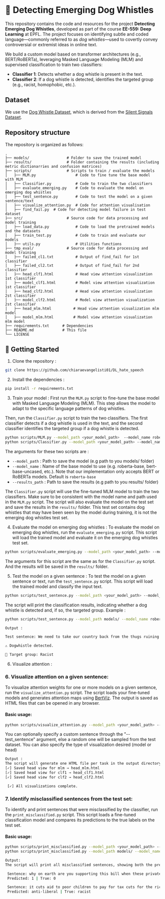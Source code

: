 # 🐶 Detecting Emerging Dog Whistles

This repository contains the code and resources for the project **Detecting Emerging Dog Whistles**, developed as part of the course **EE-559: Deep Learning** at EPFL. The project focuses on identifying subtle and coded language—commonly referred to as *dog whistles*—used to covertly convey controversial or extremist ideas in online text.

We build a custom model based on transformer architectures (e.g., BERT/RoBERTa), leveraging Masked Language Modeling (MLM) and supervised classification to train two classifiers:
- **Classifier 1**: Detects whether a dog whistle is present in the text.
- **Classifier 2**: If a dog whistle is detected, identifies the targeted group (e.g., racist, homophobic, etc.).


## Dataset

We use the [Dog Whistle Dataset](https://huggingface.co/datasets/AstroAure/dogwhistle_dataset), which is derived from the [Silent Signals Dataset](https://huggingface.co/datasets/SALT-NLP/silent_signals).

## Repository structure 
The repository is organized as follows:

```plaintext
.
├── models/                 # Folder to save the trained model
├── results/                # Folder containing the results (including metric dictionarries and confusion matrices)
├── scripts/                # Scripts to train / evaluate the models
│   ├── MLM.py                  # Code to fine tune the base model with MLM
│   ├── Classifier.py           # Code to train the two classifiers 
│   ├── evaluate_emerging.py    # Code to evaluate the model on emerging dog whistles
│   ├── test_sentence.py        # Code to test the model on a given sentence/text
│   ├── visualize_attention.py  # Code for attention visualisation
│   ├── find_fail.py  # Code for detecting model failure in test dataset
├── src/                    # Source code for data processing and model training
│   ├── load_data.py            # Code to load the pretrained models and the datasets
│   ├── train_test.py           # Code to train and evaluate our models 
│   ├── utils.py                # Utilities functions
├── tmp_eval/               # Source code for data processing and model training
│   ├── failed_cl1.txt          # Output of find_fail for 1st classifier
│   ├── failed_cl2.txt          # Output of find_fail for 2nd classifier
│   ├── head_clf1.html          # Head view attention visualization 1st classifier
│   ├── model_clf1.html         # Model view attention visualization 1st classifier
│   ├── head_clf2.html          # Head view attention visualization 2st classifier
│   ├── model_clf2.html         # Model view attention visualization 2st classifier
│   ├── head_mlm.html          # Head view attention visualization mlm model
│   ├── model_mlm.html         # Model view attention visualization mlm model
├── requirements.txt      # Dependencies
├── README.md             # This file
└── LICENSE
```

## 🚀 Getting Started

1. Clone the repository :

```bash
git clone https://github.com/chiaraevangelisti01/DL_hate_speech
```

2. Install the dependencies :

```bash
pip install -r requirements.txt
```

3. Train your model :
First run the `MLM.py` script to fine-tune the base model with Masked Language Modeling (MLM). This step allows the model to adapt to the specific language patterns of dog whistles.

Then, run the `Classifier.py` script to train the two classifiers. The first classifier detects if a dog whistle is used in the text, and the second classifier identifies the targeted group if a dog whistle is detected.

```bash
python scripts/MLM.py --model_path <your_model_path>  --model_name roberta-base
python scripts/Classifier.py --model_path <your_model_path> --model_name roberta-base --results_path <your_results_path>    
```
The arguments for these two scripts are :
- `--model_path` : Path to save the model (e.g path to you models/ folder)
- `--model_name` : Name of the base model to use (e.g. roberta-base, bert-base-uncased, etc.). Note that our implementation only accepts BERT or RoBERTa models. Default is `roberta-base`
- `--results_path` : Path to save the results (e.g path to you results/ folder)


The `Classifier.py` script will use the fine-tuned MLM model to train the two classifiers. Make sure to be consistent with the model name and path used in the `MLM.py` script.
The script will also evaluate the model on the test set and save the results in the `results/` folder. This test set contains dog whistles that may have been seen by the model during training, it is not the emerging dog whistles test set. 

4. Evaluate the model on emerging dog whistles :
To evaluate the model on emerging dog whistles, run the `evaluate_emerging.py` script. This script will load the trained model and evaluate it on the emerging dog whistles test set.
```bash
python scripts/evaluate_emerging.py --model_path <your_model_path> --model_name roberta-base --results_path <your_results_path>
```
The arguments for this script are the same as for the `Classifier.py` script. And the results will be saved in the `results/` folder.

5. Test the model on a given sentence :
To test the model on a given sentence or text, run the `test_sentence.py` script. This script will load the trained model and classify the input text.
```bash
python scripts/test_sentence.py --model_path <your_model_path> --model_name roberta-base --sentence "Your sentence here"
```
The script will print the classification results, indicating whether a dog whistle is detected and, if so, the targeted group.
Example : 
```bash
python scripts/test_sentence.py --model_path models/ --model_name roberta-base --sentence "We need to take our country back from the thugs ruining our cities."

Output :

Test sentence: We need to take our country back from the thugs ruining our cities.

⚠️ Dogwhistle detected.

🎯 Target group: Racist 

```


6. Visualize attention :


### 6. Visualize attention on a given sentence:

To visualize attention weights for one or more models on a given sentence, run the `visualize_attention.py` script. The script loads your fine-tuned models and generates attention maps using [BertViz](https://github.com/jessevig/bertviz). The output is saved as HTML files that can be opened in any browser.

#### Basic usage:

```bash
python scripts/visualize_attention.py --model_path <your_model_path> --model_name roberta-base --vis_type model
```

You can optionally specify a custom sentence through the "--test_sentence" argument, else a random one will be sampled from the test dataset. You can also specify the type of visualization desired (model or head)

```bash
Output :
The script will generate one HTML file per task in the output directory, e.g.:
[✓] Saved head view for mlm → head_mlm.html
[✓] Saved head view for clf1 → head_clf1.html
[✓] Saved head view for clf2 → head_clf2.html

 [✓] All visualizations complete.
```

### 7. Identify misclassified sentences from the test set:

To identify and print sentences that were misclassified by the classifier, run the `print_misclassified.py` script. This script loads a fine-tuned classification model and compares its predictions to the true labels on the test set.

#### Basic usage:

```bash
python scripts/print_misclassified.py --model_path <your_model_path> --model_name roberta-base --classifier 1
python scripts/print_misclassified.py --model_path models/ --model_name roberta-base --classifier 2

Output: 
The script will print all misclassified sentences, showing both the predicted and true labels:

 Sentence: why on earth are you supporting this bill when these private property rights organizations are against it in america
 Predicted: 1 | True: 0

 Sentence: it cuts aid to poor children to pay for tax cuts for the rich number of children punished million
 Predicted: anti-liberal | True: racist


